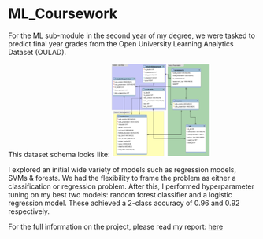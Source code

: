 # ML_Coursework

For the ML sub-module in the second year of my degree, we were tasked to predict final year grades from the Open University Learning Analytics Dataset (OULAD).

This dataset schema looks like:
<img src="./Saved_Figs/dataset.png" width="200px">

I explored an initial wide variety of models such as regression models, SVMs & forests. We had the flexibility to frame the problem as either a classification or regression problem.
After this, I performed hyperparameter tuning on my best two models: random forest classifier and a logistic regression model. These achieved a 2-class accuracy of 0.96 and 0.92 respectively. 


For the full information on the project, please read my report: [here](./tex/report.pdf)
